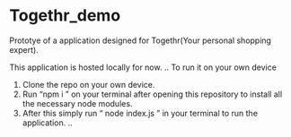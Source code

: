 # Togethr_demo
Prototye of a application designed for Togethr(Your personal shopping expert).

This application is hosted locally for now. 
..
To run it on your own device
1. Clone the repo on your own device.
2. Run “npm i ” on your terminal after opening this repository to install all the necessary node modules.
3. After this simply run “ node index.js ” in your terminal to run the application.
..

